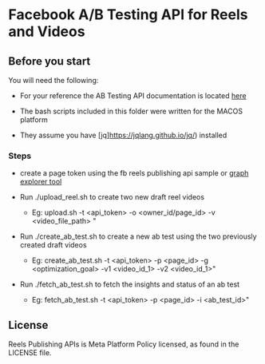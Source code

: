# Facebook A/B Testing API for Reels and Videos

## Before you start

You will need the following:

* For your reference the AB Testing API documentation is located [here](https://developers.facebook.com/docs/video-api/ab-testing/)


* The bash scripts included in this folder were written for the MACOS platform
* They assume you have [jq]https://jqlang.github.io/jq/) installed




### Steps
* create a page token using the fb reels publishing api sample or [graph explorer tool](https://developers.facebook.com/tools/explorer/)

* Run ./upload_reel.sh to create two new draft reel videos
    * Eg: upload.sh -t <api_token> -o <owner_id/page_id>  -v <video_file_path> "

* Run ./create_ab_test.sh to create a new ab test using the two previously created draft videos
    * Eg: create_ab_test.sh -t <api_token> -p <page_id> -g <optimization_goal> -v1 <video_id_1> -v2 <video_id_1>"

* Run  ./fetch_ab_test.sh to fetch the insights and status of an ab test
    * Eg: fetch_ab_test.sh -t <api_token> -p <page_id> -i <ab_test_id>"





## License
Reels Publishing APIs is Meta Platform Policy licensed, as found in the LICENSE file.
